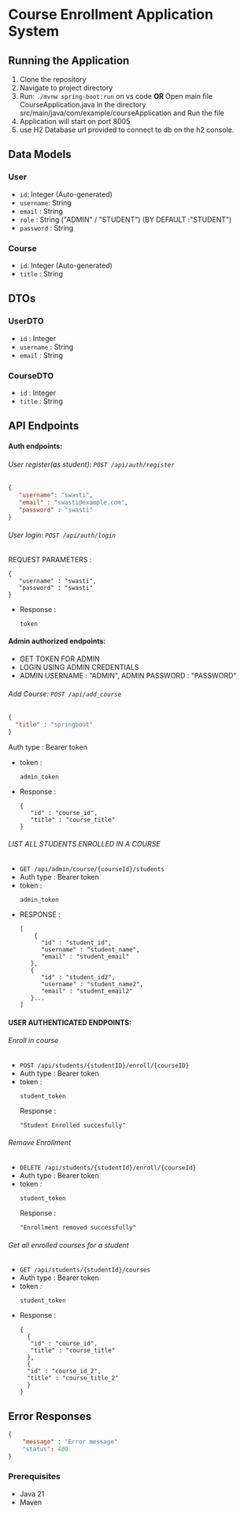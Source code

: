 # Course Enrollment Application System

## Running the Application

1. Clone the repository
2. Navigate to project directory
3. Run: `./mvnw spring-boot:run` on vs code **OR**
   Open main file CourseApplication.java in the directory src/main/java/com/example/courseApplication
   and Run the file
5. Application will start on port 8005
6. use H2 Database url provided to connect to db on the h2 console.

## Data Models

### User
- `id`: Integer (Auto-generated)
- `username`: String
- `email` : String
- `role` : String ("ADMIN" / "STUDENT") (BY DEFAULT :"STUDENT")
- `password` : String

### Course
- `id`: Integer (Auto-generated)
- `title` : String

## DTOs
### UserDTO
- `id` : Integer
- `username` : String
- `email` : String

### CourseDTO
- `id` : Integer
- `title` : String

## API Endpoints
#### Auth endpoints:
###### User register(as student): `POST /api/auth/register`
  ```json
  {
     "username": "swasti",
     "email" : "swasti@example.com",
     "password" : "swasti"
  }
  ```
###### User login: `POST /api/auth/login`
  REQUEST PARAMETERS :
  ```
  {
     "username" : "swasti",
     "password" : "swasti"
  }
  ```
- Response :
   ```
   token
   ```

#### Admin authorized endpoints:
- GET TOKEN FOR ADMIN
- LOGIN USING ADMIN CREDENTIALS
- ADMIN USERNAME : "ADMIN", ADMIN PASSWORD : "PASSWORD"
  
###### Add Course: `POST /api/add_course`
  ```json
  {
    "title" : "springboot"
  }
  ```
  Auth type : Bearer token
- token :
  ```
  admin_token
  ```
- Response :
  ```
  {
     "id" : "course_id",
     "title" : "course_title"
  }
  ```

###### LIST ALL STUDENTS ENROLLED IN A COURSE
- `GET /api/admin/course/{courseId}/students`
- Auth type : Bearer token
- token :
  ```
  admin_token
  ```
- RESPONSE :
  ```
  [
      {
        "id" : "student_id",
        "username" : "student_name",
        "email" : "student_email"
     },
     {
        "id" : "student_id2",
        "username" : "student_name2",
        "email" : "student_email2"
     }...
  ]
  ```
  
#### USER AUTHENTICATED ENDPOINTS:
###### Enroll in course
- `POST /api/students/{studentID}/enroll/{courseID}`
- Auth type : Bearer token
- token :
  ```
  student_token
  ```
  Response :
  ```
  "Student Enrolled succesfully"
  ```
  
###### Remove Enrollment 
- `DELETE /api/students/{studentId}/enroll/{courseId}`
- Auth type : Bearer token
- token :
  ```
  student_token
  ```
  Response :
  ```
  "Enrollment removed successfully"
  ```

###### Get all enrolled courses for a student
- `GET /api/students/{studentId}/courses`
- Auth type : Bearer token
- token :
  ```
  student_token
  ```
- Response :
  ```
  {
    {
     "id" : "course_id",
     "title" : "course_title"
    },
    {
    "id" : "course_id_2",
    "title" : "course_title_2"
    }
  }
  ```
   

## Error Responses
```json
{
    "message" : "Error message"
    "status": 400
}
```

### Prerequisites
- Java 21
- Maven



